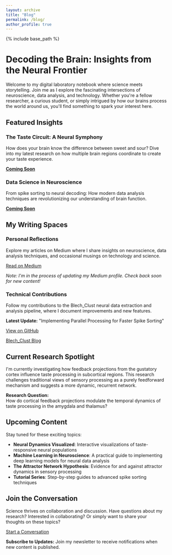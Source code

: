 ```yaml
---
layout: archive
title: "Blog"
permalink: /blog/
author_profile: true
---
```


{% include base_path %}

# Decoding the Brain: Insights from the Neural Frontier

Welcome to my digital laboratory notebook where science meets storytelling. Join me as I explore the fascinating intersections of neuroscience, data analysis, and technology. Whether you're a fellow researcher, a curious student, or simply intrigued by how our brains process the world around us, you'll find something to spark your interest here.

## Featured Insights

### The Taste Circuit: A Neural Symphony

How does your brain know the difference between sweet and sour? Dive into my latest research on how multiple brain regions coordinate to create your taste experience.

**[Coming Soon](#)**

### Data Science in Neuroscience

From spike sorting to neural decoding: How modern data analysis techniques are revolutionizing our understanding of brain function.

**[Coming Soon](#)**

## My Writing Spaces

### Personal Reflections

Explore my articles on Medium where I share insights on neuroscience, data analysis techniques, and occasional musings on technology and science.

[Read on Medium](https://medium.com/@abuzar_mahmood)

*Note: I'm in the process of updating my Medium profile. Check back soon for new content!*

### Technical Contributions

Follow my contributions to the Blech_Clust neural data extraction and analysis pipeline, where I document improvements and new features.

**Latest Update:** "Implementing Parallel Processing for Faster Spike Sorting"

[View on GitHub](https://github.com/KatzLabBrandeis/blech_clust)

[Blech_Clust Blog](https://katzlabbrandeis.github.io/blech_clust/blogs/blogs_main.html)

## Current Research Spotlight

I'm currently investigating how feedback projections from the gustatory cortex influence taste processing in subcortical regions. This research challenges traditional views of sensory processing as a purely feedforward mechanism and suggests a more dynamic, recurrent network.

**Research Question:**  
How do cortical feedback projections modulate the temporal dynamics of taste processing in the amygdala and thalamus?

## Upcoming Content

Stay tuned for these exciting topics:

- **Neural Dynamics Visualized**: Interactive visualizations of taste-responsive neural populations
- **Machine Learning in Neuroscience**: A practical guide to implementing deep learning models for neural data analysis
- **The Attractor Network Hypothesis**: Evidence for and against attractor dynamics in sensory processing
- **Tutorial Series**: Step-by-step guides to advanced spike sorting techniques

## Join the Conversation

Science thrives on collaboration and discussion. Have questions about my research? Interested in collaborating? Or simply want to share your thoughts on these topics?

[Start a Conversation](/contact/)

**Subscribe to Updates:** Join my newsletter to receive notifications when new content is published.
